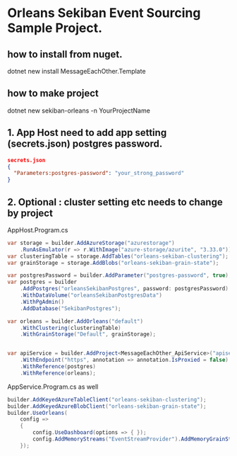 # Orleans Sekiban Event Sourcing Sample Project.

## how to install from nuget.
dotnet new install MessageEachOther.Template

## how to make project

dotnet new sekiban-orleans -n YourProjectName

## 1. App Host need to add app setting (secrets.json) postgres password.

```json
secrets.json
{
  "Parameters:postgres-password": "your_strong_password"
}
```

## 2. Optional : cluster setting etc needs to change by project

AppHost.Program.cs

```cs
var storage = builder.AddAzureStorage("azurestorage")
    .RunAsEmulator(r => r.WithImage("azure-storage/azurite", "3.33.0"));
var clusteringTable = storage.AddTables("orleans-sekiban-clustering");
var grainStorage = storage.AddBlobs("orleans-sekiban-grain-state");

var postgresPassword = builder.AddParameter("postgres-password", true);
var postgres = builder
    .AddPostgres("orleansSekibanPostgres", password: postgresPassword)
    .WithDataVolume("orleansSekibanPostgresData")
    .WithPgAdmin()
    .AddDatabase("SekibanPostgres");

var orleans = builder.AddOrleans("default")
    .WithClustering(clusteringTable)
    .WithGrainStorage("Default", grainStorage);


var apiService = builder.AddProject<MessageEachOther_ApiService>("apiservice")
    .WithEndpoint("https", annotation => annotation.IsProxied = false)
    .WithReference(postgres)
    .WithReference(orleans);

```

AppService.Program.cs as well
```cs
builder.AddKeyedAzureTableClient("orleans-sekiban-clustering");
builder.AddKeyedAzureBlobClient("orleans-sekiban-grain-state");
builder.UseOrleans(
    config =>
    {
        config.UseDashboard(options => { });
        config.AddMemoryStreams("EventStreamProvider").AddMemoryGrainStorage("EventStreamProvider");
    });

```